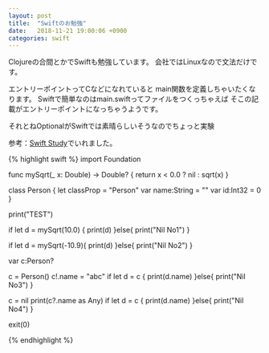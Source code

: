 ```yaml
---
layout: post
title:  "Swiftのお勉強"
date:   2018-11-21 19:00:06 +0900
categories: swift
---
```

Clojureの合間とかでSwiftも勉強しています。
会社ではLinuxなので文法だけです。

エントリーポイントってCなどになれていると
main関数を定義しちゃいたくなります。
Swiftで簡単なのはmain.swiftってファイルをつくっちゃえば
そこの記載がエントリーポイントになっちゃうようです。

それとねOptionalがSwiftでは素晴らしいそうなのでちょっと実験

参考：[Swift Study][github]でいれました。


{% highlight swift %}
import Foundation

func mySqrt(_ x: Double) -> Double? {
	return x < 0.0 ? nil : sqrt(x)
}

class Person {
    let classProp = "Person"
    var name:String = ""
    var id:Int32 = 0
}

print("TEST")

if let d = mySqrt(10.0) {
    print(d)
}else{
    print("Nil No1")
}

if let d = mySqrt(-10.9){
    print(d)
}else{
    print("Nil No2")
}

var c:Person?

c = Person()
c!.name = "abc"
if let d = c {
    print(d.name)
}else{
    print("Nil No3")
}

c = nil
print(c?.name as Any)
if let d = c {
    print(d.name)
}else{
    print("Nil No4")
}

exit(0)

{% endhighlight %}

[github]: https://github.com/hikazoh/swift_study

